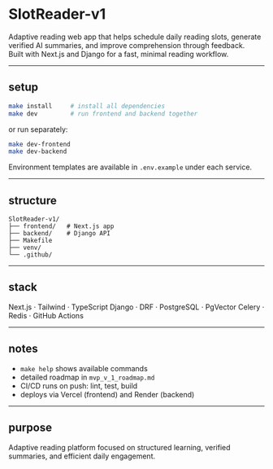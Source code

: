 # SlotReader-v1

Adaptive reading web app that helps schedule daily reading slots, generate verified AI summaries, and improve comprehension through feedback.  
Built with Next.js and Django for a fast, minimal reading workflow.

---

## setup

```bash
make install     # install all dependencies
make dev         # run frontend and backend together
```

or run separately:

```bash
make dev-frontend
make dev-backend
```

Environment templates are available in `.env.example` under each service.

---

## structure

```text
SlotReader-v1/
├── frontend/   # Next.js app
├── backend/    # Django API
├── Makefile
├── venv/
└── .github/
```

---

## stack

Next.js · Tailwind · TypeScript
Django · DRF · PostgreSQL · PgVector
Celery · Redis · GitHub Actions

---

## notes

* `make help` shows available commands
* detailed roadmap in `mvp_v_1_roadmap.md`
* CI/CD runs on push: lint, test, build
* deploys via Vercel (frontend) and Render (backend)

---

## purpose

Adaptive reading platform focused on structured learning, verified summaries, and efficient daily engagement.
